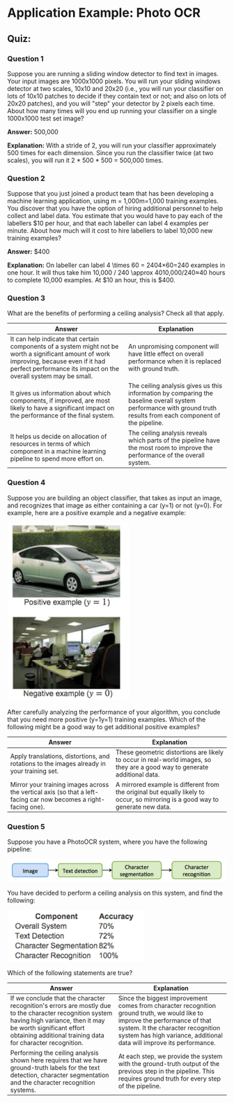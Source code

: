 # Application Example: Photo OCR

## Quiz:
### Question 1
Suppose you are running a sliding window detector to find text in images.  Your input images are 1000x1000 pixels.  You will run your sliding windows detector at two scales, 10x10 and 20x20 (i.e., you will run your classifier on lots of 10x10 patches to decide if they contain text or not; and also on lots of 20x20 patches), and you will "step" your detector by 2 pixels each time.  About how many times will you end up running your classifier on a single 1000x1000 test set image?

**Answer:** 500,000

**Explanation:**  With a stride of 2, you will run your classifier approximately 500 times for each dimension. Since you run the classifier twice (at two scales), you will run it 2 * 500 * 500 = 500,000 times.  

### Question 2
 Suppose that you just joined a product team that has been developing a machine learning application, using m = 1,000m=1,000 training examples.  You discover that you have the option of hiring additional personnel to help collect and label data. You estimate that you would have to pay each of the labellers $10 per hour, and that each labeller can label 4 examples per minute.  About how much will it cost to hire labellers to label 10,000 new training examples?

**Answer:** $400

**Explanation:** On labeller can label 4 \times 60 = 2404×60=240 examples in one hour. It will thus take him 10,000 / 240 \approx 4010,000/240≈40 hours to complete 10,000 examples. At $10 an hour, this is $400.  

### Question 3
What are the benefits of performing a ceiling analysis?  Check all that apply.

|Answer|Explanation|
|---|---|
|It can help indicate that certain components of a system might not be worth a significant amount of work improving, because even if it had perfect performance its impact on the overall system may be small. |An unpromising component will have little effect on overall performance when it is replaced with ground truth. 
|It gives us information about which components, if improved, are most likely to have a significant impact on the performance of the final system.| The ceiling analysis gives us this information by comparing the baseline overall system performance with ground truth results from each component of the pipeline.  
|It helps us decide on allocation of resources in terms of which component in a machine learning pipeline to spend more effort on. | The ceiling analysis reveals which parts of the pipeline have the most room to improve the performance of the overall system. 

### Question 4
Suppose you are building an object classifier, that takes as input an image, and recognizes that image as either containing a car (y=1) or not (y=0).  For example, here are a positive example and a negative example:

![Q4](https://github.com/AnnickWONG/Standford_machine_learning/blob/Week12/Week11/images/Q4.png)

After carefully analyzing the performance of your algorithm, you conclude that you need more positive (y=1y=1) training examples. Which of the following might be a good way to get additional positive examples?

|Answer|Explanation|
|---|---|
|Apply translations, distortions, and rotations to the images already in your training set. |These geometric distortions are likely to occur in real-world images, so they are a good way to generate additional data. 
|Mirror your training images across the vertical axis (so that a left-facing car now becomes a right-facing one). | A mirrored example is different from the original but equally likely to occur, so mirroring is a good way to generate new data. 

### Question 5
Suppose you have a PhotoOCR system, where you have the following pipeline:

![Q5_pipeline](https://github.com/AnnickWONG/Standford_machine_learning/blob/Week12/Week11/images/Q5_pipeline.png)

You have decided to perform a ceiling analysis on this system, and find the following:

![Q5_accuracy](https://github.com/AnnickWONG/Standford_machine_learning/blob/Week12/Week11/images/Q5_accuracy.png)

Which of the following statements are true?

|Answer|Explanation|
|---|---|
|If we conclude that the character recognition's errors are mostly due to the character recognition system having high variance, then it may be worth significant effort obtaining additional training data for character recognition. | Since the biggest improvement comes from character recognition ground truth, we would like to improve the performance of that system. It the character recognition system has high variance, additional data will improve its performance. 
|Performing the ceiling analysis shown here requires that we have ground-truth labels for the text detection, character segmentation and the character recognition systems. | At each step, we provide the system with the ground-truth output of the previous step in the pipeline. This requires ground truth for every step of the pipeline. 
